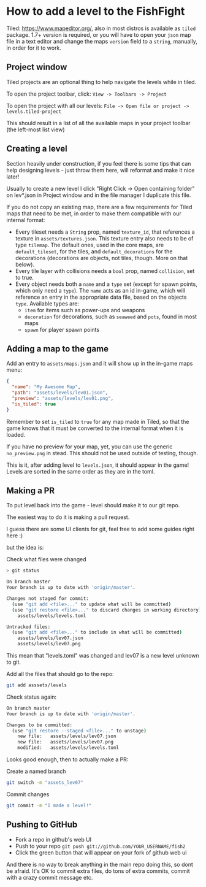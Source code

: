 # How to add a level to the FishFight

Tiled: https://www.mapeditor.org/, also in most distros is available as `tiled` package. 
1.7+ version is required, or you will have to open your `json` map file in a text editor and change the maps `version`
field to a `string`, manually, in order for it to work.

## Project window

Tiled projects are an optional thing to help navigate the levels while in tiled.

To open the project toolbar, click:
`View -> Toolbars -> Project`

To open the project with all our levels:
`File -> Open file or project -> levels.tiled-project`

This should result in a list of all the available maps in your project toolbar (the left-most list view)

## Creating a level

Section heavily under construction, if you feel there is some tips that can help designing levels - just throw them here, will reformat and make it nice later!

Usually to create a new level I click "Right Click -> Open containing folder" on lev*.json in Project window and in the file manager I duplicate this file. 

If you do not copy an existing map, there are a few requirements for Tiled maps that need to be met, in order to make them compatible with our internal format:

- Every tileset needs a `String` prop, named `texture_id`, that references a texture in `assets/textures.json`. This texture entry also needs to be of type `tilemap`.
The default ones, used in the core maps, are `default_tileset`, for the tiles, and `default_decorations` for the decorations (decorations are objects, not tiles, though. More on that below).
- Every tile layer with collisions needs a `bool` prop, named `collision`, set to true.
- Every object needs both a `name` and a `type` set (except for spawn points, which only need a `type`). The `name` acts as an id in-game, which will reference an entry in the appropriate data file, based on the objects `type`. Available types are:
    * `item` for items such as power-ups and weapons 
    * `decoration` for decorations, such as `seaweed` and `pots`, found in most maps
    * `spawn` for player spawn points

## Adding a map to the game

Add an entry to `assets/maps.json` and it will show up in the in-game maps menu:

```json
{
  "name": "My Awesome Map",
  "path": "assets/levels/lev01.json",
  "preview": "assets/levels/lev01.png",
  "is_tiled": true
}
```

Remember to set `is_tiled` to `true` for any map made in Tiled, so that the game knows that it must be converted to the internal format when it is loaded.

If you have no preview for your map, yet, you can use the generic `no_preview.png` in stead. This should not be used outside of testing, though.

This is it, after adding level to `levels.json`, it should appear in the game!
Levels are sorted in the same order as they are in the toml.

## Making a PR

To put level back into the game - level should make it to our git repo. 

The easiest way to do it is making a pull request.

I guess there are some UI clients for git, feel free to add some guides right here :)

but the idea is: 

Check what files were changed
```bash
> git status

On branch master
Your branch is up to date with 'origin/master'.

Changes not staged for commit:
  (use "git add <file>..." to update what will be committed)
  (use "git restore <file>..." to discard changes in working directory)
	assets/levels/levels.toml

Untracked files:
  (use "git add <file>..." to include in what will be committed)
	assets/levels/lev07.json
	assets/levels/lev07.png
```

This mean that "levels.toml" was changed and lev07 is a new level unknown to git.

Add all the files that should go to the repo:
```bash
git add asssets/levels
```

Check status again: 
```bash
On branch master
Your branch is up to date with 'origin/master'.

Changes to be committed:
  (use "git restore --staged <file>..." to unstage)
	new file:   assets/levels/lev07.json
	new file:   assets/levels/lev07.png
	modified:   assets/levels/levels.toml
```

Looks good enough, then to actually make a PR:

Create a named branch 
```bash
git switch -m "assets_lev07"
```
Commit changes
```bash
git commit -m "I made a level!"
```

## Pushing to GitHub

- Fork a repo in github's web UI
- Push to your repo `git push git://github.com/YOUR_USERNAME/fish2`
- Click the green button that will appear on your fork of github web ui

And there is no way to break anything in the main repo doing this, so dont be afraid. It's OK to commit extra files, do tons of extra commits, commit with a crazy commit message etc. 
